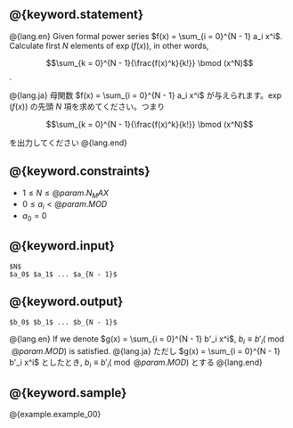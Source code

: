 ## @{keyword.statement}

@{lang.en}
Given formal power series $f(x) = \sum_{i = 0}^{N - 1} a_i x^i$. Calculate first $N$ elements of $\exp(f(x))$, in other words,

$$\sum_{k = 0}^{N - 1}{\frac{f(x)^k}{k!}} \bmod (x^N)$$.


@{lang.ja}
母関数 $f(x) = \sum_{i = 0}^{N - 1} a_i x^i$ が与えられます。$\exp(f(x))$ の先頭 $N$ 項を求めてください。つまり

$$\sum_{k = 0}^{N - 1}{\frac{f(x)^k}{k!}} \bmod (x^N)$$

を出力してください
@{lang.end}

## @{keyword.constraints}

- $1 \leq N \leq @{param.N_MAX}$
- $0 \leq a_i < @{param.MOD}$
- $a_0 = 0$

## @{keyword.input}

```
$N$
$a_0$ $a_1$ ... $a_{N - 1}$
```

## @{keyword.output}

```
$b_0$ $b_1$ ... $b_{N - 1}$
```

@{lang.en}
If we denote $g(x) = \sum_{i = 0}^{N - 1} b'_i x^i$, $b_i \equiv b'_i (\bmod @{param.MOD})$ is satisfied.
@{lang.ja}
ただし $g(x) = \sum_{i = 0}^{N - 1} b'_i x^i$ としたとき, $b_i \equiv b'_i (\bmod @{param.MOD})$ とする
@{lang.end}

## @{keyword.sample}

@{example.example_00}
